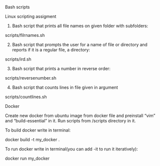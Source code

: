 Bash scripts

Linux scripting assigment


1) Bash script that prints all file names on given folder with subfolders: 

scripts/filrnames.sh

2) Bash script that prompts the user for a name of file or directory and
   reports if it is a regular file, a directory:

scripts/ird.sh

3) Bash script that prints a number in reverse order:

scripts/reversenumber.sh

4) Bash script that counts lines in file given in argument

scripts/countlines.sh



Docker

Create new docker from ubuntu image from docker file and preinstall “vim” and “build-essential” in it.
Run scripts from /scripts directory in it.


To build docker write in terminal:

docker build -t my_docker .

To run docker write in terminal(you can add -it to run it iteratively):

docker run my_docker
